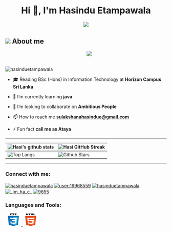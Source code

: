 <h1 align="center">Hi 👋, I'm Hasindu Etampawala</h1>

<p align="center">
	<a href="https://github.com/Bouaskaoun">
		<img src="https://readme-typing-svg.herokuapp.com?lines=IT+Enthusiast;LEO;Always%20learning%20new%20things&center=true&width=380&height=45">
	</a>
</p>



## <picture><img src = "https://github.com/7oSkaaa/7oSkaaa/blob/main/Images/about_me.gif?raw=true" width = 50px></picture> About me

<picture> <img align="right" src="https://github.com/7oSkaaa/7oSkaaa/blob/main/Images/Right_Side.gif?raw=true" width = 250px></picture>

<br><br>
<p align="left"> <img src="https://komarev.com/ghpvc/?username=hasinduetampawala&label=Profile%20views&color=0e75b6&style=flat" alt="hasinduetampawala" /> </p>

- 🎓 Reading BSc (Hons) in Information Technology at **Horizon Campus Sri Lanka**

- 🌱 I’m currently learning **java**

- 👯 I’m looking to collaborate on **Ambitious People**

- 📫 How to reach me **sulakshanahasindue@gmail.com**

- ⚡ Fun fact **call me as Ataya**
- ---
| ![Hasi's github stats](https://github-readme-stats.vercel.app/api?username=Hasinduetampawala&show_icons=true&theme=tokyonight) | ![Hasi GitHub Streak](https://github-readme-streak-stats.herokuapp.com/?user=hasinduetampawala&theme=tokyonight) |
| --- | --- |
| ![Top Langs](https://github-readme-stats.vercel.app/api/top-langs/?username=Hasinduetampawala&theme=tokyonight) | ![Github Stars](https://github-readme-stats.vercel.app/api?username=Hasinduetampawala&show_icons=true&locale=en&count_private=true&hide_rank=true&custom_title=My%20GitHub%20Stats&disable_animations=true&theme=tokyonight) |

---
<h3 align="left">Connect with me:</h3>
<p align="left">
<a href="https://linkedin.com/in/hasinduetampawala" target="blank"><img align="center" src="https://raw.githubusercontent.com/rahuldkjain/github-profile-readme-generator/master/src/images/icons/Social/linked-in-alt.svg" alt="hasinduetampawala" height="30" width="50" /></a>
<a href="https://stackoverflow.com/users/user:19968559" target="blank"><img align="center" src="https://raw.githubusercontent.com/rahuldkjain/github-profile-readme-generator/master/src/images/icons/Social/stack-overflow.svg" alt="user:19968559" height="30" width="50" /></a>
<a href="https://fb.com/hasindu.etampawala.9" target="blank"><img align="center" src="https://raw.githubusercontent.com/rahuldkjain/github-profile-readme-generator/master/src/images/icons/Social/facebook.svg" alt="hasinduetampawala" height="30" width="50" /></a>
<a href="https://instagram.com/_im_ha_c_" target="blank"><img align="center" src="https://raw.githubusercontent.com/rahuldkjain/github-profile-readme-generator/master/src/images/icons/Social/instagram.svg" alt="_im_ha_c_" height="30" width="50" /></a>
<a href="https://discord.gg/9655" target="blank"><img align="center" src="https://raw.githubusercontent.com/rahuldkjain/github-profile-readme-generator/master/src/images/icons/Social/discord.svg" alt="9655" height="30" width="50" /></a>
</p>

<h3 align="left">Languages and Tools:</h3>
<p align="left"> <a href="https://www.w3schools.com/css/" target="_blank" rel="noreferrer"> <img src="https://raw.githubusercontent.com/devicons/devicon/master/icons/css3/css3-original-wordmark.svg" alt="css3" width="50" height="40"/> </a> <a href="https://www.w3.org/html/" target="_blank" rel="noreferrer"> <img src="https://raw.githubusercontent.com/devicons/devicon/master/icons/html5/html5-original-wordmark.svg" alt="html5" width="50" height="40"/> </a> </p>
